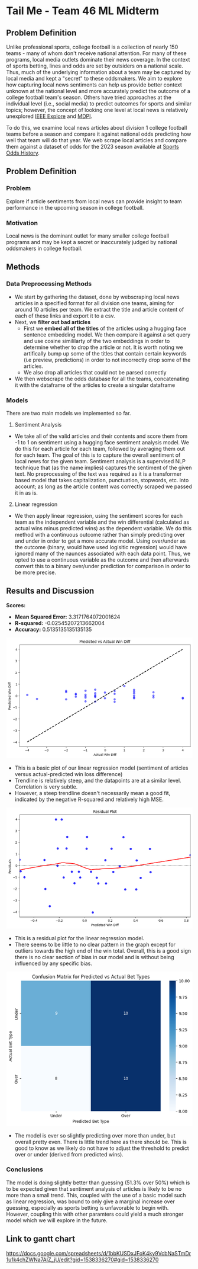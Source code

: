 # Tail Me - Team 46 ML Midterm

## Problem Definition

Unlike professional sports, college football is a collection of nearly 150 teams - many of whom don't receive national attention. For many of these programs, local media outlets dominate their news coverage. In the context of sports betting, lines and odds are set by outsiders on a national scale. Thus, much of the underlying information about a team may be captured by local media and kept a "secret" to these oddsmakers. We aim to explore how capturing local news sentiments can help us provide better context unknown at the national level and more accurately predict the outcome of a college football team's season. Others have tried approaches at the individual level (i.e., social media) to predict outcomes for sports and similar topics; however, the concept of looking one level at local news is relatively unexplored [IEEE Explore](https://ieeexplore.ieee.org/document/8530517) and [MDPI](https://www.mdpi.com/2624-831X/1/2/14).

To do this, we examine local news articles about division 1 college football teams before a season and compare it against national odds predicting how well that team will do that year. We web scrape local articles and compare them against a dataset of odds for the 2023 season available at [Sports Odds History](https://www.sportsoddshistory.com/cfb-win/?y=2023&sa=cfb&t=win&o=t).

## Problem Definition
### Problem
Explore if article sentiments from local news can provide insight to team performance in the upcoming season in college football.

### Motivation
Local news is the dominant outlet for many smaller college football programs and may be kept a secret or inaccurately judged by national oddsmakers in college football.

## Methods

### Data Preprocessing Methods
- We start by gathering the dataset, done by webscraping local news articles in a specified format for all division one teams, aiming for around 10 articles per team. We extract the title and article content of each of these links and export it to a csv.
- Next, we **filter out bad articles**
  *   First we **embed all of the titles** of the articles using a hugging face sentence embedding model. We then compare it against a set query and use cosine simililarty of the two embeddings in order to determine whether to drop the article or not. It is worth noting we artifically bump up some of the titles that contain certain keywords (i.e preview, predictions) in order to not incorrectly drop some of the articles.
  *   We also drop all articles that could not be parsed correctly
 - We then webscrape the odds database for all the teams, concatenating it with the dataframe of the articles to create a singular dataframe

### Models
There are two main models we implemented so far.
1. Sentiment Analysis
- We take all of the valid articles and their contents and score them from -1 to 1 on sentiment using a hugging face sentiment analysis model. We do this for each article for each team, followed by averaging them out for each team. The goal of this is to capture the overall sentiment of local news for the given team. Sentiment analysis is a supervised NLP technique that (as the name implies) captures the sentiment of the given text. No preprocessing of the text was required as it is a transformer based model that takes capitalization, punctuation, stopwords, etc. into account; as long as the article content was correctly scraped we passed it in as is. 
2. Linear regression
- We then apply linear regression, using the sentiment scores for each team as the independent variable and the win differential (calculated as actual wins minus predicted wins) as the dependent variable. We do this method with a continuous outcome rather than simply predicting over and under in order to get a more accurate model. Using over/under as the outcome (binary, would have used logisitic regression) would have ignored many of the naunces associated with each data point. Thus, we opted to use a continuous variable as the outcome and then afterwards convert this to a binary over/under prediction for comparison in order to be more precise.


## Results and Discussion

**Scores:**
- **Mean Squared Error:** 3.3171764072001624
- **R-squared:** -0.02545207213662004
- **Accuracy:** 0.5135135135135135

![Linear Regression Basic](linear_regression_basic.png)
- This is a basic plot of our linear regression model (sentiment of articles versus actual-predicted win loss difference)
- Trendline is relatively steep, and the datapoints are at a similar level. Correlation is very subtle.
- However, a steep trendline doesn't necessarily mean a good fit, indicated by the negative R-squared and relatively high MSE.

![Linear Regression Residual](linear_regression_residual.png)
- This is a residual plot for the linear regression model.
- There seems to be little to no clear pattern in the graph except for outliers towards the high end of the win total. Overall, this is a good sign there is no clear section of bias in our model and is without being influenced by any specific bias.

![Accuracy Confusion Matrix](accuracy_confusion_matrix.png)
- The model is ever so slightly predicting over more than under, but overall pretty even. There is little trend here as there should be. This is good to know as we likely do not have to adjust the threshold to predict over or under (derived from predicted wins).

### Conclusions
The model is doing slightly better than guessing (51.3% over 50%) which is to be expected given that sentiment analysis of articles is likely to be no more than a small trend. This, coupled with the use of a basic model such as linear regression, was bound to only give a marginal increase over guessing, especially as sports betting is unfavorable to begin with. However, coupling this with other paramters could yield a much stronger model which we will explore in the future.

## Link to gantt chart
https://docs.google.com/spreadsheets/d/1bbKUSDxJFoK4ky9VcbNaSTmDr1u1k4chZWNa7AIZ_jU/edit?gid=1538336270#gid=1538336270


